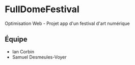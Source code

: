 # FullDomeFestival
Optimisation Web - Projet app d'un festival d'art numérique

## Équipe
- Ian Corbin
- Samuel Desmeules-Voyer

